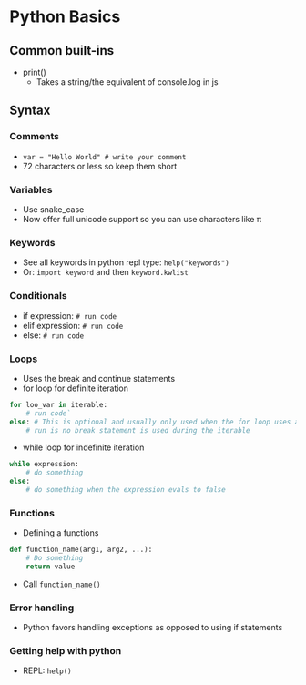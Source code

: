 # Python Basics

## Common built-ins
- print()
  - Takes a string/the equivalent of console.log in js

## Syntax

### Comments
- `var = "Hello World" # write your comment`
- 72 characters or less so keep them short

### Variables
- Use snake_case
- Now offer full unicode support so you can use characters like π

### Keywords
- See all keywords in python repl type: `help("keywords")`
- Or: `import keyword` and then `keyword.kwlist`

### Conditionals
- if expression:
      `# run code`
- elif expression:
      `# run code`
- else:
      `# run code`

### Loops
- Uses the break and continue statements
- for loop for definite iteration
```python
for loo_var in iterable:
    # run code`
else: # This is optional and usually only used when the for loop uses a break statement
    # run is no break statement is used during the iterable
```
- while loop for indefinite iteration
```python
while expression:
    # do something
else:
    # do something when the expression evals to false
```

### Functions
- Defining a functions
```python
def function_name(arg1, arg2, ...):
    # Do something
    return value
```
- Call `function_name()`

### Error handling
- Python favors handling exceptions as opposed to using if statements

### Getting help with python
- REPL: `help()`